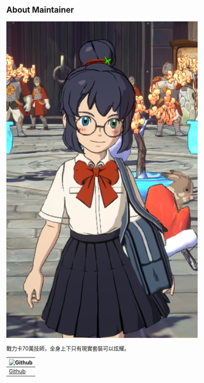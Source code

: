 ## About Maintainer

![Itsukipuru](figures/leaders/Itsukipuru.png)

戰力卡70萬技師，全身上下只有現實套裝可以炫耀。

| ![Github](https://image.flaticon.com/icons/png/128/1051/1051275.png ":no-zoom") |
| ------------------------------------------------------------------------------- |
| [Github](https://github.com/JuenTingShie)                                       |
